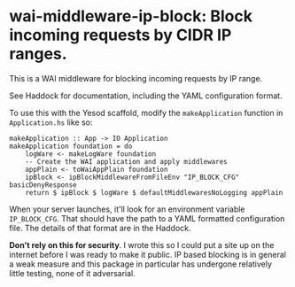 # wai-middleware-ip-block: Block incoming requests by CIDR IP ranges.

This is a WAI middleware for blocking incoming requests by IP range.

See Haddock for documentation, including the YAML configuration format.

To use this with the Yesod scaffold, modify the `makeApplication` function
in `Application.hs` like so:
```
makeApplication :: App -> IO Application
makeApplication foundation = do
    logWare <- makeLogWare foundation
    -- Create the WAI application and apply middlewares
    appPlain <- toWaiAppPlain foundation
    ipBlock <- ipBlockMiddlewareFromFileEnv "IP_BLOCK_CFG" basicDenyResponse
    return $ ipBlock $ logWare $ defaultMiddlewaresNoLogging appPlain
```

When your server launches, it'll look for an environment variable
`IP_BLOCK_CFG`. That should have the path to a YAML formatted configuration
file. The details of that format are in the Haddock.

**Don't rely on this for security**. I wrote this so I could put a site up on
the internet before I was ready to make it public. IP based blocking is in
general a weak measure and this package in particular has undergone relatively
little testing, none of it adversarial.
